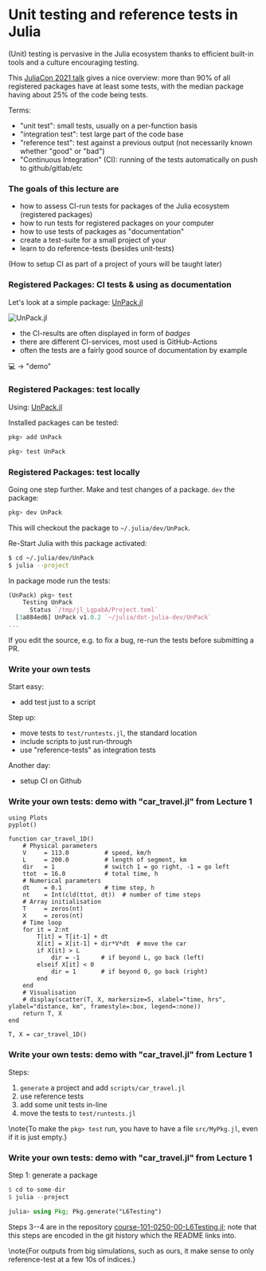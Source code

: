<!--This file was generated, do not modify it.-->
# Unit testing and reference tests in Julia

(Unit) testing is pervasive in the Julia ecosystem thanks to efficient built-in tools and
a culture encouraging testing.

This [JuliaCon 2021 talk](https://live.juliacon.org/talk/HVSAW9) gives a nice overview: more than 90% of all registered
packages have at least some tests, with the median package having about 25% of the code being tests.

Terms:
- "unit test": small tests, usually on a per-function basis
- "integration test": test large part of the code base
- "reference test": test against a previous output (not necessarily known whether "good" or "bad")
- "Continuous Integration" (CI): running of the tests automatically on push to github/gitlab/etc

### The goals of this lecture are
- how to assess CI-run tests for packages of the Julia ecosystem (registered packages)
- how to run tests for registered packages on your computer
- how to use tests of packages as "documentation"
- create a test-suite for a small project of your
- learn to do reference-tests (besides unit-tests)

(How to setup CI as part of a project of yours will be taught later)

### Registered Packages: CI tests & using as documentation

Let's look at a simple package: [UnPack.jl](https://github.com/mauro3/UnPack.jl)

![UnPack.jl](../assets/literate_figures/l6_UnPack.png)

- the CI-results are often displayed in form of _badges_
- there are different CI-services, most used is GitHub-Actions
- often the tests are a fairly good source of documentation by example

💻 -> "demo"

### Registered Packages: test locally

Using: [UnPack.jl](https://github.com/mauro3/UnPack.jl)

Installed packages can be tested:
```julia
pkg> add UnPack

pkg> test UnPack
```

### Registered Packages: test locally

Going one step further.  Make and test changes of a package.
`dev` the package:
```julia
pkg> dev UnPack
```
This will checkout the package to `~/.julia/dev/UnPack`.

Re-Start Julia with this package activated:
```sh
$ cd ~/.julia/dev/UnPack
$ julia --project
```
In package mode run the tests:
```julia
(UnPack) pkg> test
    Testing UnPack
      Status `/tmp/jl_LgpabA/Project.toml`
  [3a884ed6] UnPack v1.0.2 `~/julia/dot-julia-dev/UnPack`
...
```
If you edit the source, e.g. to fix a bug, re-run the tests before submitting a PR.

### Write your own tests

Start easy:
- add test just to a script

Step up:
- move tests to `test/runtests.jl`, the standard location
- include scripts to just run-through
- use "reference-tests" as integration tests

Another day:
- setup CI on Github

### Write your own tests: demo with "car_travel.jl" from Lecture 1

````julia:ex1
using Plots
pyplot()

function car_travel_1D()
    # Physical parameters
    V     = 113.0          # speed, km/h
    L     = 200.0          # length of segment, km
    dir   = 1              # switch 1 = go right, -1 = go left
    ttot  = 16.0           # total time, h
    # Numerical parameters
    dt    = 0.1            # time step, h
    nt    = Int(cld(ttot, dt))  # number of time steps
    # Array initialisation
    T     = zeros(nt)
    X     = zeros(nt)
    # Time loop
    for it = 2:nt
        T[it] = T[it-1] + dt
        X[it] = X[it-1] + dir*V*dt  # move the car
        if X[it] > L
            dir = -1      # if beyond L, go back (left)
        elseif X[it] < 0
            dir = 1       # if beyond 0, go back (right)
        end
    end
    # Visualisation
    # display(scatter(T, X, markersize=5, xlabel="time, hrs", ylabel="distance, km", framestyle=:box, legend=:none))
    return T, X
end

T, X = car_travel_1D()
````

### Write your own tests: demo with "car_travel.jl" from Lecture 1

Steps:
1. `generate` a project and add `scripts/car_travel.jl`
2. use reference tests
3. add some unit tests in-line
4. move the tests to `test/runtests.jl`

\note{To make the `pkg> test` run, you have to have a file `src/MyPkg.jl`, even if it is just empty.}

### Write your own tests: demo with "car_travel.jl" from Lecture 1

Step 1: generate a package
```julia
$ cd to-some-dir
$ julia --project

julia> using Pkg; Pkg.generate("L6Testing")
```

Steps 3--4 are in the repository [course-101-0250-00-L6Testing.jl](https://github.com/eth-vaw-glaciology/course-101-0250-00-L6Testing.jl); note that this steps are encoded in the git history which the README links into.

\note{For outputs from big simulations, such as ours, it make sense to only reference-test at a few 10s of indices.}

